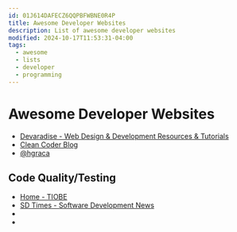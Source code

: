 ```yaml
---
id: 01J614DAFECZ6QQPBFWBNE0R4P
title: Awesome Developer Websites
description: List of awesome developer websites
modified: 2024-10-17T11:53:31-04:00
tags:
  - awesome
  - lists
  - developer
  - programming
---
```

# Awesome Developer Websites
- [Devaradise - Web Design & Development Resources & Tutorials](https://devaradise.com/)
- [Clean Coder Blog](https://blog.cleancoder.com/)
- [@hgraca](https://herbertograca.com/)

## Code Quality/Testing
- [Home - TIOBE](https://www.tiobe.com/)
- [SD Times - Software Development News](https://sdtimes.com/)
- 
- 